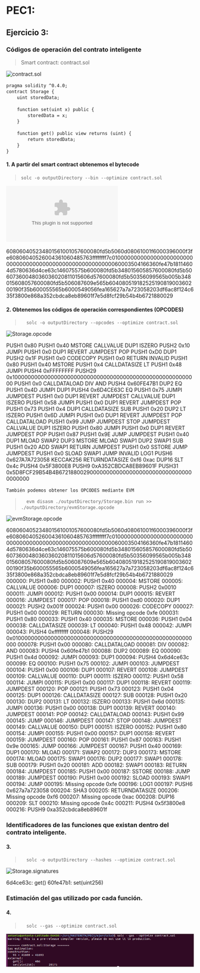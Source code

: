 # PEC1:

## Ejercicio 3: 

### Códigos de operación del contrato inteligente

>    Smart contract: contract.sol

![contract.sol](./contract.sol)

~~~
pragma solidity ^0.4.0;
contract Storage {
    uint storedData;

    function set(uint x) public {
        storedData = x;
    }

    function get() public view returns (uint) {
        return storedData;
    }
}
~~~

####  1. A partir del smart contract obtenemos el bytecode
>     solc -o outputDirectory --bin --optimize contract.sol

![Storage.bin](./outputDirectory/Storage.bin)

> 
608060405234801561001057600080fd5b5060d08061001f6000396000f3fe60806040526004361060485763ffffffff7c010000000000000000000000000000000000000000000000000000000060003504166360fe47b18114604d5780636d4ce63c146075575b600080fd5b348015605857600080fd5b50607360048036036020811015606d57600080fd5b50356099565b005b348015608057600080fd5b506087609e565b60408051918252519081900360200190f35b600055565b6000549056fea165627a7a723058203df6ac8f124c635f3800e868a352cbdca8eb89601f7e5d8fcf29b54b4b6721880029

####  2. Obtenemos los códigos de operación correspondientes (OPCODES)
       
>       solc -o outputDirectory --opcodes --optimize contract.sol
  
![Storage.opcode](./outputDirectory/Storage.opcode)

>
PUSH1 0x80 PUSH1 0x40 MSTORE CALLVALUE DUP1 ISZERO PUSH2 0x10 JUMPI PUSH1 0x0 DUP1 REVERT JUMPDEST POP PUSH1 0xD0 DUP1 PUSH2 0x1F PUSH1 0x0 CODECOPY PUSH1 0x0 RETURN INVALID PUSH1 0x80 PUSH1 0x40 MSTORE PUSH1 0x4 CALLDATASIZE LT PUSH1 0x48 JUMPI PUSH4 0xFFFFFFFF PUSH29 0x100000000000000000000000000000000000000000000000000000000 PUSH1 0x0 CALLDATALOAD DIV AND PUSH4 0x60FE47B1 DUP2 EQ PUSH1 0x4D JUMPI DUP1 PUSH4 0x6D4CE63C EQ PUSH1 0x75 JUMPI JUMPDEST PUSH1 0x0 DUP1 REVERT JUMPDEST CALLVALUE DUP1 ISZERO PUSH1 0x58 JUMPI PUSH1 0x0 DUP1 REVERT JUMPDEST POP PUSH1 0x73 PUSH1 0x4 DUP1 CALLDATASIZE SUB PUSH1 0x20 DUP2 LT ISZERO PUSH1 0x6D JUMPI PUSH1 0x0 DUP1 REVERT JUMPDEST POP CALLDATALOAD PUSH1 0x99 JUMP JUMPDEST STOP JUMPDEST CALLVALUE DUP1 ISZERO PUSH1 0x80 JUMPI PUSH1 0x0 DUP1 REVERT JUMPDEST POP PUSH1 0x87 PUSH1 0x9E JUMP JUMPDEST PUSH1 0x40 DUP1 MLOAD SWAP2 DUP3 MSTORE MLOAD SWAP1 DUP2 SWAP1 SUB PUSH1 0x20 ADD SWAP1 RETURN JUMPDEST PUSH1 0x0 SSTORE JUMP JUMPDEST PUSH1 0x0 SLOAD SWAP1 JUMP INVALID LOG1 PUSH6 0x627A7A723058 KECCAK256 RETURNDATASIZE 0xf6 0xac DUP16 SLT 0x4c PUSH4 0x5F3800E8 PUSH9 0xA352CBDCA8EB89601F PUSH31 0x5D8FCF29B54B4B672188002900000000000000000000000000000000000000

~~~
También podemos obtener los OPCODES mediante EVM
~~~

>       evm disasm ./outputDirectory/Storage.bin run >> ./outputDirectory/evmStorage.opcode

![evmStorage.opcode](./outputDirectory/evmStorage.opcode)
   
>
608060405234801561001057600080fd5b5060d08061001f6000396000f3fe60806040526004361060485763ffffffff7c010000000000000000000000000000000000000000000000000000000060003504166360fe47b18114604d5780636d4ce63c146075575b600080fd5b348015605857600080fd5b50607360048036036020811015606d57600080fd5b50356099565b005b348015608057600080fd5b506087609e565b60408051918252519081900360200190f35b600055565b6000549056fea165627a7a723058203df6ac8f124c635f3800e868a352cbdca8eb89601f7e5d8fcf29b54b4b6721880029
000000: PUSH1 0x80
000002: PUSH1 0x40
000004: MSTORE
000005: CALLVALUE
000006: DUP1
000007: ISZERO
000008: PUSH2 0x0010
000011: JUMPI
000012: PUSH1 0x00
000014: DUP1
000015: REVERT
000016: JUMPDEST
000017: POP
000018: PUSH1 0xd0
000020: DUP1
000021: PUSH2 0x001f
000024: PUSH1 0x00
000026: CODECOPY
000027: PUSH1 0x00
000029: RETURN
000030: Missing opcode 0xfe
000031: PUSH1 0x80
000033: PUSH1 0x40
000035: MSTORE
000036: PUSH1 0x04
000038: CALLDATASIZE
000039: LT
000040: PUSH1 0x48
000042: JUMPI
000043: PUSH4 0xffffffff
000048: PUSH29 0x0100000000000000000000000000000000000000000000000000000000
000078: PUSH1 0x00
000080: CALLDATALOAD
000081: DIV
000082: AND
000083: PUSH4 0x60fe47b1
000088: DUP2
000089: EQ
000090: PUSH1 0x4d
000092: JUMPI
000093: DUP1
000094: PUSH4 0x6d4ce63c
000099: EQ
000100: PUSH1 0x75
000102: JUMPI
000103: JUMPDEST
000104: PUSH1 0x00
000106: DUP1
000107: REVERT
000108: JUMPDEST
000109: CALLVALUE
000110: DUP1
000111: ISZERO
000112: PUSH1 0x58
000114: JUMPI
000115: PUSH1 0x00
000117: DUP1
000118: REVERT
000119: JUMPDEST
000120: POP
000121: PUSH1 0x73
000123: PUSH1 0x04
000125: DUP1
000126: CALLDATASIZE
000127: SUB
000128: PUSH1 0x20
000130: DUP2
000131: LT
000132: ISZERO
000133: PUSH1 0x6d
000135: JUMPI
000136: PUSH1 0x00
000138: DUP1
000139: REVERT
000140: JUMPDEST
000141: POP
000142: CALLDATALOAD
000143: PUSH1 0x99
000145: JUMP
000146: JUMPDEST
000147: STOP
000148: JUMPDEST
000149: CALLVALUE
000150: DUP1
000151: ISZERO
000152: PUSH1 0x80
000154: JUMPI
000155: PUSH1 0x00
000157: DUP1
000158: REVERT
000159: JUMPDEST
000160: POP
000161: PUSH1 0x87
000163: PUSH1 0x9e
000165: JUMP
000166: JUMPDEST
000167: PUSH1 0x40
000169: DUP1
000170: MLOAD
000171: SWAP2
000172: DUP3
000173: MSTORE
000174: MLOAD
000175: SWAP1
000176: DUP2
000177: SWAP1
000178: SUB
000179: PUSH1 0x20
000181: ADD
000182: SWAP1
000183: RETURN
000184: JUMPDEST
000185: PUSH1 0x00
000187: SSTORE
000188: JUMP
000189: JUMPDEST
000190: PUSH1 0x00
000192: SLOAD
000193: SWAP1
000194: JUMP
000195: Missing opcode 0xfe
000196: LOG1
000197: PUSH6 0x627a7a723058
000204: SHA3
000205: RETURNDATASIZE
000206: Missing opcode 0xf6
000207: Missing opcode 0xac
000208: DUP16
000209: SLT
000210: Missing opcode 0x4c
000211: PUSH4 0x5f3800e8
000216: PUSH9 0xa352cbdca8eb89601f


### Identificadores de las funciones que existan dentro del contrato inteligente. 

####  3.
>       solc -o outputDirectory --hashes --optimize contract.sol
   
![Storage.signatures](./outputDirectory/Storage.signatures)

>
6d4ce63c: get()
60fe47b1: set(uint256)

### Estimación del gas utilizado por cada función. 

####  4.
>       solc --gas --optimize contract.sol
   
   ![img1](./images/estimated_gas.png)

